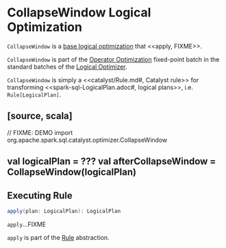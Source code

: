 # CollapseWindow Logical Optimization

`CollapseWindow` is a [base logical optimization](../Optimizer.md#batches) that <<apply, FIXME>>.

`CollapseWindow` is part of the [Operator Optimization](../Optimizer.md#Operator_Optimization) fixed-point batch in the standard batches of the [Logical Optimizer](../Optimizer.md).

`CollapseWindow` is simply a <<catalyst/Rule.md#, Catalyst rule>> for transforming <<spark-sql-LogicalPlan.adoc#, logical plans>>, i.e. `Rule[LogicalPlan]`.

[source, scala]
----
// FIXME: DEMO
import org.apache.spark.sql.catalyst.optimizer.CollapseWindow

val logicalPlan = ???
val afterCollapseWindow = CollapseWindow(logicalPlan)
----

## <span id="apply"> Executing Rule

```scala
apply(plan: LogicalPlan): LogicalPlan
```

`apply`...FIXME

`apply` is part of the [Rule](../catalyst/Rule.md#apply) abstraction.
